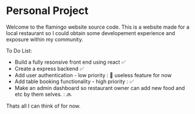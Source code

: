 # Personal Project 

Welcome to the flamingo website source code. This is a website made for a local restaurant so I could obtain some developement experience and exposure within my community.

To Do List: 
- Build a fully resonsive front end using react ✅
- Create a express backend ✅ 
- Add user authentication - low priority : 💩 useless feature for now
- Add table booking functionality - high priority : ✅
- Make an admin dashboard so restaurant owner can add new food and etc by them selves. : 🔜

Thats all I can think of for now.
